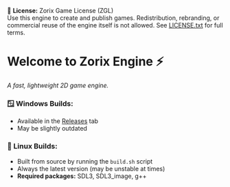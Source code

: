 📄 **License:** Zorix Game License (ZGL)  
Use this engine to create and publish games. Redistribution, rebranding, or commercial reuse of the engine itself is not allowed. See [LICENSE.txt](./LICENSE.txt) for full terms.

# Welcome to Zorix Engine ⚡️  
*A fast, lightweight 2D game engine.*

### 🪟 Windows Builds:
- Available in the [Releases](https://github.com/zoriun/Zorix/releases) tab  
- May be slightly outdated

### 🐧 Linux Builds:
- Built from source by running the `build.sh` script  
- Always the latest version (may be unstable at times)  
- **Required packages:** SDL3, SDL3_image, g++